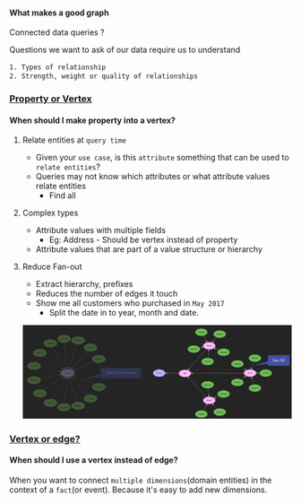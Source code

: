 #### What makes a good graph

Connected data queries ?

Questions we want to ask of our data require us to understand

    1. Types of relationship
    2. Strength, weight or quality of relationships

### <U>Property or Vertex</U>

#### When should I make property into a vertex?

1. Relate entities at `query time`

    * Given your `use case`, is this `attribute` something that can be used to `relate entities`?
    * Queries may not know which attributes or what attribute values relate entities
        * Find all

2. Complex types

    * Attribute values with multiple fields
        * Eg: Address - Should be vertex instead of property
    * Attribute values that are part of a value structure or hierarchy

3. Reduce Fan-out

    * Extract hierarchy, prefixes
    * Reduces the number of edges it touch
    * Show me all customers who purchased in `May 2017`
	  * Split the date in to year, month and date.

    ![reduce_fanout.png](img/reduce_fanout.png)


### <U> Vertex or edge?</U>

#### When should I use a vertex instead of edge?
When you want to connect `multiple dimensions`(domain entities) in the context of a `fact`(or event).
Because it's easy to add new dimensions.
